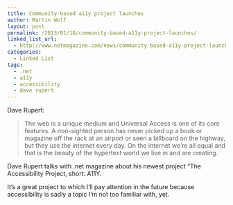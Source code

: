 ```yaml
---
title: Community-based a11y project launches
author: Martin Wolf
layout: post
permalink: /2013/01/18/community-based-a11y-project-launches/
linked_list_url:
  - http://www.netmagazine.com/news/community-based-a11y-project-launches-132501
categories:
  - Linked List
tags:
  - .net
  - a11y
  - accessibility
  - dave rupert
---
```

<p class="linked-list-quote-author">
  Dave Rupert:
</p>

> The web is a unique medium and Universal Access is one of its core features. A non-sighted person has never picked up a book or magazine off the rack at an airport or seen a billboard on the highway, but they use the internet every day. On the internet we&#8217;re all equal and that is the beauty of the hypertext world we live in and are creating.

Dave Rupert talks with .net magazine about his newest project &#8220;The Accessibility Project, short: A11Y.

It&#8217;s a great project to which I&#8217;ll pay attention in the future because accessibility is sadly a topic I&#8217;m not too familiar with, yet.